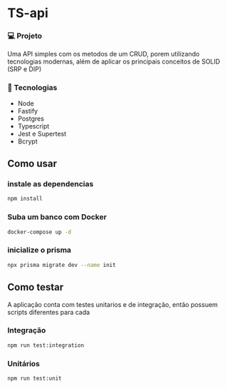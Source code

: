 # TS-api

### 💻 Projeto

Uma API simples com os metodos de um CRUD, porem utilizando tecnologias modernas, além de aplicar os principais conceitos de SOLID (SRP e DIP)

### 🚀 Tecnologias

- Node
- Fastify
- Postgres
- Typescript
- Jest e Supertest
- Bcrypt

## Como usar

### instale as dependencias

```bash
npm install
```

### Suba um banco com Docker

```bash
docker-compose up -d
```

### inicialize o prisma

```bash
npx prisma migrate dev --name init
```

## Como testar

A aplicação conta com testes unitarios e de integração, então possuem scripts diferentes para cada

### Integração

```bash
npm run test:integration
```

### Unitários

```bash
npm run test:unit
```
